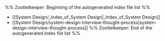 %% Zoottelkeeper: Beginning of the autogenerated index file list  %%
-  [[System Design/_Index_of_System Design|_Index_of_System Design]]
-  [[System Design/system-design-interview-thought-process|system-design-interview-thought-process]]
%% Zoottelkeeper: End of the autogenerated index file list  %%
